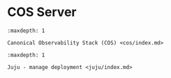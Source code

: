 # COS Server

```{toctree}
:maxdepth: 1

Canonical Observability Stack (COS) <cos/index.md>

```

```{toctree}
:maxdepth: 1

Juju - manage deployment <juju/index.md>

```

